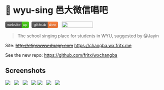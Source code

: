 # 🎵 wyu-sing 邑大微信唱吧

<a href="https://changba.wx.fritx.me"><img width="76" height="20" src="../website-badge.svg"></a>&nbsp;&nbsp;<a href="https://github.com/fritx/wyu-sing"><img src="../github-badge.svg" width="85" height="20"></a>
&nbsp;&nbsp;<a href="https://gitter.im/fritx"><img src="../gitter-badge.svg" width="99" height="20"></a>

> The school singing place for students in WYU, suggested by @Jayin

Site: ~~http://etipswww.duapp.com~~ https://changba.wx.fritx.me

See the new repo: https://github.com/fritx/wxchangba

## Screenshots

<img width="170" src="Screenshot_2014-03-26-20-12-22.jpeg">
&nbsp;
<img width="170" src="Screenshot_2014-03-26-20-12-29.jpeg">
&nbsp;
<img width="170" src="Screenshot_2014-03-26-20-12-44.jpeg">
&nbsp;
<img width="170" src="Screenshot_2014-03-26-20-12-53.jpeg">

<img width="170" src="Screenshot_2014-03-26-20-13-03.jpeg">
&nbsp;
<img width="170" src="Screenshot_2014-03-26-20-13-22.jpeg">
&nbsp;
<img width="170" src="Screenshot_2014-03-26-20-14-11.jpeg">
